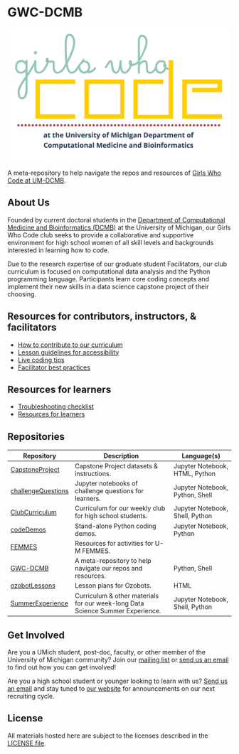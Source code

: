 # GWC-DCMB

<img src="logo.png" height="300" />

A meta-repository to help navigate the repos and resources of
[Girls Who Code at UM-DCMB](http://umich.edu/~girlswc/).

## About Us

Founded by current doctoral students in the
[Department of Computational Medicine and Bioinformatics (DCMB)](https://medicine.umich.edu/dept/computational-medicine-bioinformatics)
at the University of Michigan, our Girls Who Code club seeks to provide a
collaborative and supportive environment for high school women of all skill levels
and backgrounds interested in learning how to code.

Due to the research expertise of our graduate student Facilitators, our club
curriculum is focused on computational data analysis and the Python programming
language. Participants learn core coding concepts and implement their new skills
in a data science capstone project of their choosing.

## Resources for contributors, instructors, & facilitators

- [How to contribute to our curriculum](CONTRIBUTING.md)
- [Lesson guidelines for accessibility](writing-accessible-lessons.md)
- [Live coding tips](live-coding-tips.md)
- [Facilitator best practices](facilitator-best-practices.md)

## Resources for learners
- [Troubleshooting checklist](troubleshooting-checklist.md)
- [Resources for learners](resources.md)

## Repositories

| Repository | Description | Language(s) |
|---|---|---|
| [CapstoneProject](https://github.com/GWC-DCMB/CapstoneProject) | Capstone Project datasets & instructions. | Jupyter Notebook, HTML, Python |
| [challengeQuestions](https://github.com/GWC-DCMB/challengeQuestions) | Jupyter notebooks of challenge questions for learners. | Jupyter Notebook, Python, Shell |
| [ClubCurriculum](https://github.com/GWC-DCMB/ClubCurriculum) | Curriculum for our weekly club for high school students. | Jupyter Notebook, Shell, Python |
| [codeDemos](https://github.com/GWC-DCMB/codeDemos) | Stand-alone Python coding demos. | Jupyter Notebook, Python |
| [FEMMES](https://github.com/GWC-DCMB/FEMMES) | Resources for activities for U-M FEMMES. |  |
| [GWC-DCMB](https://github.com/GWC-DCMB/GWC-DCMB) | A meta-repository to help navigate our repos and resources. | Python, Shell |
| [ozobotLessons](https://github.com/GWC-DCMB/ozobotLessons) | Lesson plans for Ozobots. | HTML |
| [SummerExperience](https://github.com/GWC-DCMB/SummerExperience) | Curriculum & other materials for our week-long Data Science Summer Experience. | Jupyter Notebook, Shell, Python |

## Get Involved

Are you a UMich student, post-doc, faculty, or other member of the
University of Michigan community? Join our
[mailing list](https://mcommunity.umich.edu/#group:Bioinformatics%20Girls%20Who%20Code)
or [send us an email](mailto:gwc.bioinfo-requests@umich.edu) to find out
how you can get involved!

Are you a high school student or younger looking to learn with us?
[Send us an email](mailto:gwc.bioinfo-requests@umich.edu)
and stay tuned to [our website](http://umich.edu/~girlswc)
for announcements on our next recruiting cycle.

## License

All materials hosted here are subject to the licenses described in the [LICENSE file](LICENSE.md).
